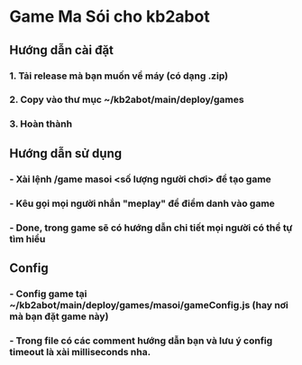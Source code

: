 # Game Ma Sói cho kb2abot
## Hướng dẫn cài đặt
### 1. Tải release mà bạn muốn về máy (có dạng .zip)
### 2. Copy vào thư mục ~/kb2abot/main/deploy/games
### 3. Hoàn thành
## Hướng dẫn sử dụng
### - Xài lệnh /game masoi <số lượng người chơi> để tạo game
### - Kêu gọi mọi người nhắn "meplay" để điểm danh vào game
### - Done, trong game sẽ có hướng dẫn chi tiết mọi người có thể tự tìm hiểu
## Config
### - Config game tại ~/kb2abot/main/deploy/games/masoi/gameConfig.js (hay nơi mà bạn đặt game này)
### - Trong file có các comment hướng dẫn bạn và lưu ý config timeout là xài milliseconds nha.
